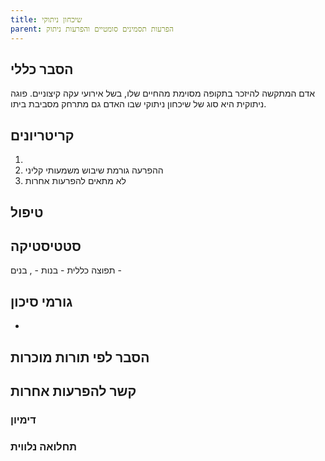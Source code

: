 ```yaml
---
title: שיכחון ניתוקי
parent: הפרעות תסמינים סומטיים והפרעות ניתוק
---
```


## הסבר כללי 
אדם המתקשה להיזכר בתקופה מסוימת מהחיים שלו, בשל אירועי עקה קיצוניים. פוגה ניתוקית היא סוג של שיכחון ניתוקי שבו האדם גם מתרחק מסביבת ביתו.

## קריטריונים
1. 
2. ההפרעה גורמת שיבוש משמעותי קליני
3. לא מתאים להפרעות אחרות
## טיפול

## סטטיסטיקה
תפוצה כללית - 
בנות - , בנים - 
## גורמי סיכון
* 
## הסבר לפי תורות מוכרות


## קשר להפרעות אחרות

### דימיון
### תחלואה נלווית




<script src="https://utteranc.es/client.js"
        repo="AdiShamir/AdiShamir.github.io"
        issue-term="pathname"
        label="comment"
        theme="github-dark"
        crossorigin="anonymous"
        async>
</script>

